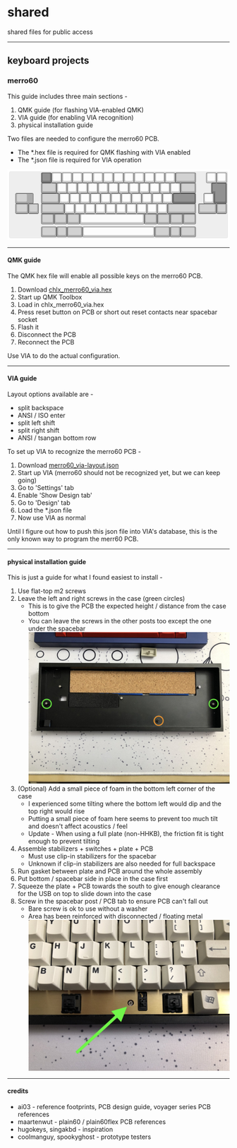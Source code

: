 # shared
shared files for public access

---

## keyboard projects
### merro60
This guide includes three main sections -
1. QMK guide (for flashing VIA-enabled QMK)
2. VIA guide (for enabling VIA recognition)
3. physical installation guide

Two files are needed to configure the merro60 PCB.
- The \*.hex file is required for QMK flashing with VIA enabled
- The \*.json file is required for VIA operation

![merro60 kle](merro60/kle.svg)

---

#### QMK guide
The QMK hex file will enable all possible keys on the merro60 PCB.
1. Download [chlx_merro60_via.hex](merro60/chlx_merro60_via.hex)
2. Start up QMK Toolbox
3. Load in chlx_merro60_via.hex
4. Press reset button on PCB or short out reset contacts near spacebar socket
5. Flash it
6. Disconnect the PCB
7. Reconnect the PCB

Use VIA to do the actual configuration.

---

#### VIA guide
Layout options available are -
- split backspace
- ANSI / ISO enter
- split left shift
- split right shift
- ANSI / tsangan bottom row

To set up VIA to recognize the merro60 PCB -
1. Download [merro60_via-layout.json](merro60/merro60_via-layout.json)
2. Start up VIA (merro60 should not be recognized yet, but we can keep going)
3. Go to 'Settings' tab
4. Enable 'Show Design tab'
5. Go to 'Design' tab
6. Load the \*.json file
7. Now use VIA as normal

Until I figure out how to push this json file into VIA's database, this is the only known way to program the merr60 PCB.

---

#### physical installation guide
This is just a guide for what I found easiest to install -
1. Use flat-top m2 screws
2. Leave the left and right screws in the case (green circles)
    - This is to give the PCB the expected height / distance from the case bottom
    - You can leave the screws in the other posts too except the one under the spacebar
    ![tofu60 case](merro60/under-pcb.jpeg)
3. (Optional) Add a small piece of foam in the bottom left corner of the case
    - I experienced some tilting where the bottom left would dip and the top right would rise
    - Putting a small piece of foam here seems to prevent too much tilt and doesn't affect acoustics / feel
    - Update - When using a full plate (non-HHKB), the friction fit is tight enough to prevent tilting
4. Assemble stabilizers + switches + plate + PCB
    - Must use clip-in stabilizers for the spacebar
    - Unknown if clip-in stabilizers are also needed for full backspace
5. Run gasket between plate and PCB around the whole assembly
6. Put bottom / spacebar side in place in the case first
7. Squeeze the plate + PCB towards the south to give enough clearance for the USB on top to slide down into the case
8. Screw in the spacebar post / PCB tab to ensure PCB can't fall out
    - Bare screw is ok to use without a washer
    - Area has been reinforced with disconnected / floating metal
    ![tofu60 secure](merro60/over-pcb.jpeg)

---

#### credits
- ai03 - reference footprints, PCB design guide, voyager series PCB references
- maartenwut - plain60 / plain60flex PCB references
- hugokeys, singakbd - inspiration
- coolmanguy, spookyghost - prototype testers
